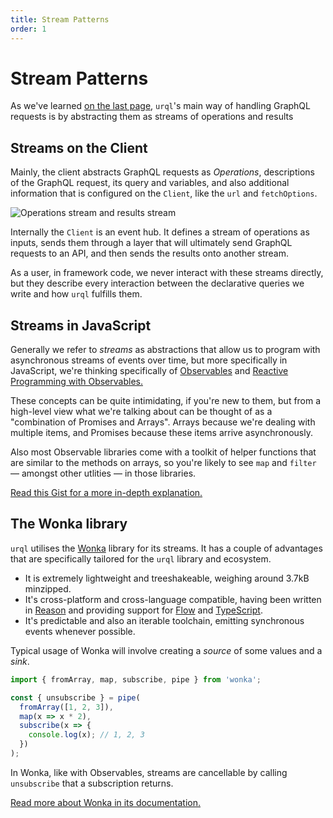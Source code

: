 ```yaml
---
title: Stream Patterns
order: 1
---
```


# Stream Patterns

As we've learned [on the last page](./philosophy.md), `urql`'s main way of handling GraphQL requests
is by abstracting them as streams of operations and results

## Streams on the Client

Mainly, the client abstracts GraphQL requests as _Operations_, descriptions of the GraphQL request,
its query and variables, and also additional information that is configured on the `Client`, like
the `url` and `fetchOptions`.

![Operations stream and results stream](../assets/urql-client-architecture.png)

Internally the `Client` is an event hub. It defines a stream of operations as inputs, sends them
through a layer that will ultimately send GraphQL requests to an API, and then sends the results
onto another stream.

As a user, in framework code, we never interact with these streams directly, but they describe
every interaction between the declarative queries we write and how `urql` fulfills them.

## Streams in JavaScript

Generally we refer to _streams_ as abstractions that allow us to program with asynchronous streams of
events over time, but more specifically in JavaScript, we're thinking specifically of
[Observables](https://github.com/tc39/proposal-observable)
and [Reactive Programming with Observables.](http://reactivex.io/documentation/observable.html)

These concepts can be quite intimidating, if you're new to them, but from a high-level view what
we're talking about can be thought of as a "combination of Promises and Arrays".
Arrays because we're dealing with multiple items, and Promises because these items arrive
asynchronously.

Also most Observable libraries come with a toolkit of helper functions that are similar to the
methods on arrays, so you're likely to see `map` and `filter` — amongst other utlities — in those
libraries.

[Read this Gist for a more in-depth
explanation.](https://gist.github.com/staltz/868e7e9bc2a7b8c1f754)

## The Wonka library

`urql` utilises the [Wonka](https://github.com/kitten/wonka) library for its streams. It has a
couple of advantages that are specifically tailored for the `urql` library and ecosystem.

- It is extremely lightweight and treeshakeable, weighing around 3.7kB minzipped.
- It's cross-platform and cross-language compatible, having been written in
  [Reason](https://reasonml.github.io/) and providing support for [Flow](https://flow.org/)
  and [TypeScript](typescriptlang.org/).
- It's predictable and also an iterable toolchain, emitting synchronous events whenever possible.

Typical usage of Wonka will involve creating a _source_ of some values and a _sink_.

```js
import { fromArray, map, subscribe, pipe } from 'wonka';

const { unsubscribe } = pipe(
  fromArray([1, 2, 3]),
  map(x => x * 2),
  subscribe(x => {
    console.log(x); // 1, 2, 3
  })
);
```

In Wonka, like with Observables, streams are cancellable by calling `unsubscribe` that a
subscription returns.

[Read more about Wonka in its documentation.](https://wonka.kitten.sh/basics/background)
